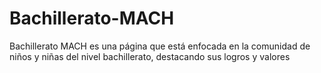 # Bachillerato-MACH
Bachillerato MACH es una página que está enfocada en la comunidad de niños y niñas del nivel bachillerato, destacando sus logros y valores 
